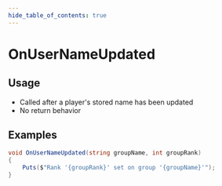 ```yaml
---
hide_table_of_contents: true
---
```


# OnUserNameUpdated

## Usage

* Called after a player's stored name has been updated
* No return behavior

## Examples

```csharp
void OnUserNameUpdated(string groupName, int groupRank)
{
    Puts($"Rank '{groupRank}' set on group '{groupName}'");
}
```
